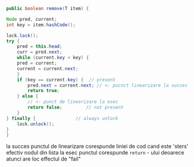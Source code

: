 
```java
public boolean remove(T item) {

Node pred, current;
int key = item.hashCode();

lock.lock();
try {
    pred = this.head;
    curr = pred.next;
    while (current.key < key) {
    pred = current;
    current = current.next;
    }
    if (key == current.key) {  // present
        pred.next = current.next; // <- pucnct linearizare la succes
        return true;
    } else {
        // <- punct de linearizare la esec
        return false;         // not present 
    }
} finally {               // always unlock
    lock.unlock();
}
}
```

la succes punctul de linearizare corespunde liniei de cod cand este 'sters' efectiv nodul din lista
la esec punctul corespunde `return` - ului deoarece atunci are loc effectul de "fail" 